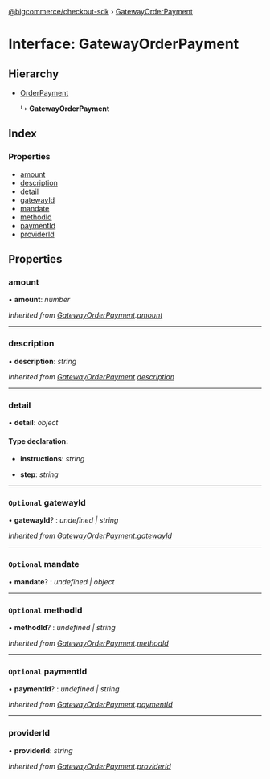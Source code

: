 [@bigcommerce/checkout-sdk](../README.md) › [GatewayOrderPayment](gatewayorderpayment.md)

# Interface: GatewayOrderPayment

## Hierarchy

* [OrderPayment](orderpayment.md)

  ↳ **GatewayOrderPayment**

## Index

### Properties

* [amount](gatewayorderpayment.md#amount)
* [description](gatewayorderpayment.md#description)
* [detail](gatewayorderpayment.md#detail)
* [gatewayId](gatewayorderpayment.md#optional-gatewayid)
* [mandate](gatewayorderpayment.md#optional-mandate)
* [methodId](gatewayorderpayment.md#optional-methodid)
* [paymentId](gatewayorderpayment.md#optional-paymentid)
* [providerId](gatewayorderpayment.md#providerid)

## Properties

###  amount

• **amount**: *number*

*Inherited from [GatewayOrderPayment](gatewayorderpayment.md).[amount](gatewayorderpayment.md#amount)*

___

###  description

• **description**: *string*

*Inherited from [GatewayOrderPayment](gatewayorderpayment.md).[description](gatewayorderpayment.md#description)*

___

###  detail

• **detail**: *object*

#### Type declaration:

* **instructions**: *string*

* **step**: *string*

___

### `Optional` gatewayId

• **gatewayId**? : *undefined | string*

*Inherited from [GatewayOrderPayment](gatewayorderpayment.md).[gatewayId](gatewayorderpayment.md#optional-gatewayid)*

___

### `Optional` mandate

• **mandate**? : *undefined | object*

___

### `Optional` methodId

• **methodId**? : *undefined | string*

*Inherited from [GatewayOrderPayment](gatewayorderpayment.md).[methodId](gatewayorderpayment.md#optional-methodid)*

___

### `Optional` paymentId

• **paymentId**? : *undefined | string*

*Inherited from [GatewayOrderPayment](gatewayorderpayment.md).[paymentId](gatewayorderpayment.md#optional-paymentid)*

___

###  providerId

• **providerId**: *string*

*Inherited from [GatewayOrderPayment](gatewayorderpayment.md).[providerId](gatewayorderpayment.md#providerid)*
